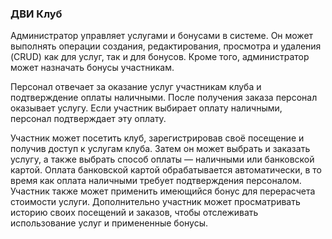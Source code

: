 ### ДВИ Клуб
Администратор управляет услугами и бонусами в системе. Он может выполнять операции создания, редактирования, просмотра и удаления (CRUD) как для услуг, так и для бонусов. Кроме того, администратор может назначать бонусы участникам.

Персонал отвечает за оказание услуг участникам клуба и подтверждение оплаты наличными. После получения заказа персонал оказывает услугу. Если участник выбирает оплату наличными, персонал подтверждает эту оплату.

Участник может посетить клуб, зарегистрировав своё посещение и получив доступ к услугам клуба. Затем он может выбрать и заказать услугу, а также выбрать способ оплаты — наличными или банковской картой. Оплата банковской картой обрабатывается автоматически, в то время как оплата наличными требует подтверждения персоналом. Участник также может применить имеющийся бонус для перерасчета стоимости услуги. Дополнительно участник может просматривать историю своих посещений и заказов, чтобы отслеживать использование услуг и примененные бонусы.
